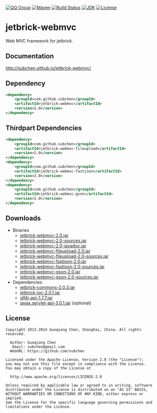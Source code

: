 [![QQ Group](http://img.shields.io/badge/QQ-310491655-blue.svg)](http://shang.qq.com/wpa/qunwpa?idkey=c81a8f922d2b00422761558c4c547a4c4af778edcb0a70c99aadf9e33d80cb11)
[![Maven](http://img.shields.io/badge/jetbrick--webmvc-v2.0-brightgreen.svg)](http://search.maven.org/#search%7Cga%7C1%7Ca%3A%22jetbrick-webmvc%22)
[![Build Status](https://travis-ci.org/subchen/jetbrick-webmvc.svg?branch=master)](https://travis-ci.org/subchen/jetbrick-webmvc)
[![JDK](http://img.shields.io/badge/JDK-v6.0+-yellow.svg)](http://www.oracle.com/technetwork/java/javase/downloads/index.html)
[![License](http://img.shields.io/badge/License-Apache_2-red.svg)](http://www.apache.org/licenses/LICENSE-2.0)


jetbrick-webmvc
==================

Web MVC framework for jetbrick.


Documentation
---------------------------

http://subchen.github.io/jetbrick-webmvc/


Dependency
---------------------------

```xml
<dependency>
    <groupId>com.github.subchen</groupId>
    <artifactId>jetbrick-webmvc</artifactId>
    <version>2.0</version>
</dependency>
```

Thirdpart Dependencies
---------------------------

```xml
<dependency>
    <groupId>com.github.subchen</groupId>
    <artifactId>jetbrick-webmvc-fileupload</artifactId>
    <version>2.0</version>
</dependency>
<dependency>
    <groupId>com.github.subchen</groupId>
    <artifactId>jetbrick-webmvc-fastjson</artifactId>
    <version>2.0</version>
</dependency>
<dependency>
    <groupId>com.github.subchen</groupId>
    <artifactId>jetbrick-webmvc-gson</artifactId>
    <version>2.0</version>
</dependency>
```

Downloads
---------------------------

* Binaries
    - [jetbrick-webmvc-2.0.jar][1]
    - [jetbrick-webmvc-2.0-sources.jar][2]
    - [jetbrick-webmvc-2.0-javadoc.jar][3]
    - [jetbrick-webmvc-fileupload-2.0.jar][11]
    - [jetbrick-webmvc-fileupload-2.0-sources.jar][12]
    - [jetbrick-webmvc-fastjson-2.0.jar][13]
    - [jetbrick-webmvc-fastjson-2.0-sources.jar][14]
    - [jetbrick-webmvc-gson-2.0.jar][15]
    - [jetbrick-webmvc-gson-2.0-sources.jar][16]
* Dependencies
    - [jetbrick-commons-2.0.3.jar][21]
    - [jetbrick-ioc-2.0.1.jar][22]
    - [slf4j-api-1.7.7.jar][23]
    - [javax.servlet-api-3.0.1.jar][24] (optional)

[1]:  http://search.maven.org/remotecontent?filepath=com/github/subchen/jetbrick-webmvc/2.0/jetbrick-webmvc-2.0.jar
[2]:  http://search.maven.org/remotecontent?filepath=com/github/subchen/jetbrick-webmvc/2.0/jetbrick-webmvc-2.0-sources.jar
[3]:  http://search.maven.org/remotecontent?filepath=com/github/subchen/jetbrick-webmvc/2.0/jetbrick-webmvc-2.0-javadoc.jar
[11]: http://search.maven.org/remotecontent?filepath=com/github/subchen/jetbrick-webmvc-fileupload/2.0/jetbrick-webmvc-fileupload-2.0.jar
[12]: http://search.maven.org/remotecontent?filepath=com/github/subchen/jetbrick-webmvc-fileupload/2.0/jetbrick-webmvc-fileupload-2.0-sources.jar
[13]: http://search.maven.org/remotecontent?filepath=com/github/subchen/jetbrick-webmvc-fastjson/2.0/jetbrick-webmvc-fastjson-2.0.jar
[14]: http://search.maven.org/remotecontent?filepath=com/github/subchen/jetbrick-webmvc-fastjson/2.0/jetbrick-webmvc-fastjson-2.0-sources.jar
[15]: http://search.maven.org/remotecontent?filepath=com/github/subchen/jetbrick-webmvc-gson/2.0/jetbrick-webmvc-gson-2.0.jar
[16]: http://search.maven.org/remotecontent?filepath=com/github/subchen/jetbrick-webmvc-gson/2.0/jetbrick-webmvc-gson-2.0-sources.jar
[21]: http://search.maven.org/remotecontent?filepath=com/github/subchen/jetbrick-commons/2.0.3/jetbrick-commons-2.0.3.jar
[22]: http://search.maven.org/remotecontent?filepath=com/github/subchen/jetbrick-ioc/2.0.1/jetbrick-ioc-2.0.1.jar
[23]: http://search.maven.org/remotecontent?filepath=org/slf4j/slf4j-api/1.7.7/slf4j-api-1.7.7.jar
[24]: http://search.maven.org/remotecontent?filepath=javax/servlet/javax.servlet-api/3.0.1/javax.servlet-api-3.0.1.jar


License
---------------------------

```
Copyright 2013-2014 Guoqiang Chen, Shanghai, China. All rights reserved.

  Author: Guoqiang Chen
   Email: subchen@gmail.com
  WebURL: https://github.com/subchen

Licensed under the Apache License, Version 2.0 (the "License");
you may not use this file except in compliance with the License.
You may obtain a copy of the License at

  http://www.apache.org/licenses/LICENSE-2.0

Unless required by applicable law or agreed to in writing, software
distributed under the License is distributed on an "AS IS" BASIS,
WITHOUT WARRANTIES OR CONDITIONS OF ANY KIND, either express or implied.
See the License for the specific language governing permissions and
limitations under the License.
```
